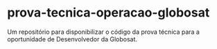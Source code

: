# prova-tecnica-operacao-globosat
Um repositório para disponibilizar o código da prova técnica para a oportunidade de Desenvolvedor da Globosat.
